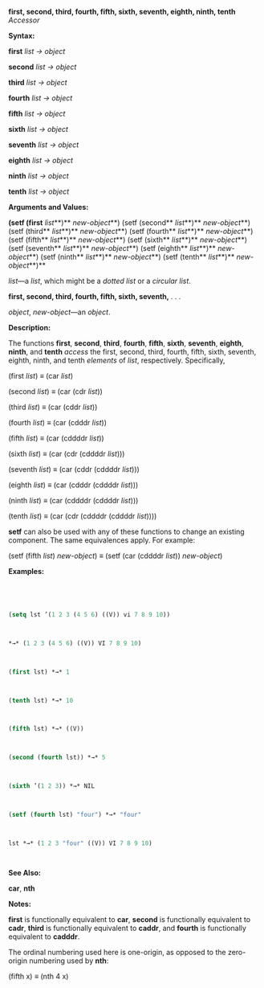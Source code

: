 **first, second, third, fourth, fifth, sixth, seventh, eighth, ninth, tenth** *Accessor* 



**Syntax:** 



**first** *list → object* 



**second** *list → object* 



**third** *list → object* 



**fourth** *list → object* 



**fifth** *list → object* 



**sixth** *list → object* 



**seventh** *list → object* 



**eighth** *list → object* 



**ninth** *list → object* 



**tenth** *list → object* 



**Arguments and Values:** 



**(setf (first** *list***)** *new-object***) (setf (second** *list***)** *new-object***) (setf (third** *list***)** *new-object***) (setf (fourth** *list***)** *new-object***) (setf (fifth** *list***)** *new-object***) (setf (sixth** *list***)** *new-object***) (setf (seventh** *list***)** *new-object***) (setf (eighth** *list***)** *new-object***) (setf (ninth** *list***)** *new-object***) (setf (tenth** *list***)** *new-object***)** 



*list*—a *list*, which might be a *dotted list* or a *circular list*. 







 



 



**first, second, third, fourth, fifth, sixth, seventh,** *. . .* 



*object*, *new-object*—an *object*. 



**Description:** 



The functions **first**, **second**, **third**, **fourth**, **fifth**, **sixth**, **seventh**, **eighth**, **ninth**, and **tenth** *access* the first, second, third, fourth, fifth, sixth, seventh, eighth, ninth, and tenth *elements* of *list*, respectively. Specifically, 



(first *list*) *≡* (car *list*) 



(second *list*) *≡* (car (cdr *list*)) 



(third *list*) *≡* (car (cddr *list*)) 



(fourth *list*) *≡* (car (cdddr *list*)) 



(fifth *list*) *≡* (car (cddddr *list*)) 



(sixth *list*) *≡* (car (cdr (cddddr *list*))) 



(seventh *list*) *≡* (car (cddr (cddddr *list*))) 



(eighth *list*) *≡* (car (cdddr (cddddr *list*))) 



(ninth *list*) *≡* (car (cddddr (cddddr *list*))) 



(tenth *list*) *≡* (car (cdr (cddddr (cddddr *list*)))) 



**setf** can also be used with any of these functions to change an existing component. The same equivalences apply. For example: 



(setf (fifth *list*) *new-object*) *≡* (setf (car (cddddr *list*)) *new-object*) 



**Examples:**
```lisp
 



(setq lst ’(1 2 3 (4 5 6) ((V)) vi 7 8 9 10)) 



*→* (1 2 3 (4 5 6) ((V)) VI 7 8 9 10) 



(first lst) *→* 1 



(tenth lst) *→* 10 



(fifth lst) *→* ((V)) 



(second (fourth lst)) *→* 5 



(sixth ’(1 2 3)) *→* NIL 



(setf (fourth lst) "four") *→* "four" 



lst *→* (1 2 3 "four" ((V)) VI 7 8 9 10) 




```
**See Also:** 



**car**, **nth** 



**Notes:** 



**first** is functionally equivalent to **car**, **second** is functionally equivalent to **cadr**, **third** is functionally equivalent to **caddr**, and **fourth** is functionally equivalent to **cadddr**. 



The ordinal numbering used here is one-origin, as opposed to the zero-origin numbering used by **nth**: 



(fifth x) *≡* (nth 4 x) 







 



 



